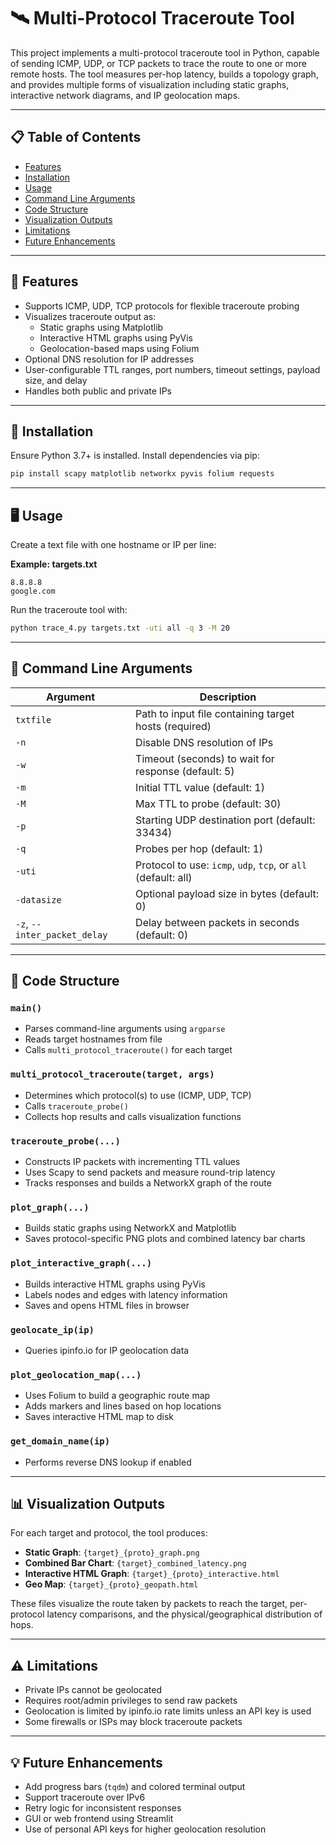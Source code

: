 # 🛰️ Multi-Protocol Traceroute Tool

This project implements a multi-protocol traceroute tool in Python, capable of sending ICMP, UDP, or TCP packets to trace the route to one or more remote hosts. The tool measures per-hop latency, builds a topology graph, and provides multiple forms of visualization including static graphs, interactive network diagrams, and IP geolocation maps.

---

## 📋 Table of Contents
- [Features](#features)
- [Installation](#installation)
- [Usage](#usage)
- [Command Line Arguments](#command-line-arguments)
- [Code Structure](#code-structure)
- [Visualization Outputs](#visualization-outputs)
- [Limitations](#limitations)
- [Future Enhancements](#future-enhancements)

---

## 🚀 Features

- Supports ICMP, UDP, TCP protocols for flexible traceroute probing
- Visualizes traceroute output as:
  - Static graphs using Matplotlib
  - Interactive HTML graphs using PyVis
  - Geolocation-based maps using Folium
- Optional DNS resolution for IP addresses
- User-configurable TTL ranges, port numbers, timeout settings, payload size, and delay
- Handles both public and private IPs

---

## 🔧 Installation

Ensure Python 3.7+ is installed. Install dependencies via pip:

```bash
pip install scapy matplotlib networkx pyvis folium requests
```

---

## 🖥️ Usage

Create a text file with one hostname or IP per line:

**Example: targets.txt**
```
8.8.8.8
google.com
```

Run the traceroute tool with:

```bash
python trace_4.py targets.txt -uti all -q 3 -M 20
```

---

## 🧾 Command Line Arguments

| Argument | Description |
|----------|-------------|
| `txtfile` | Path to input file containing target hosts (required) |
| `-n` | Disable DNS resolution of IPs |
| `-w` | Timeout (seconds) to wait for response (default: 5) |
| `-m` | Initial TTL value (default: 1) |
| `-M` | Max TTL to probe (default: 30) |
| `-p` | Starting UDP destination port (default: 33434) |
| `-q` | Probes per hop (default: 1) |
| `-uti` | Protocol to use: `icmp`, `udp`, `tcp`, or `all` (default: all) |
| `-datasize` | Optional payload size in bytes (default: 0) |
| `-z`, `--inter_packet_delay` | Delay between packets in seconds (default: 0) |

---

## 🧠 Code Structure

### `main()`
- Parses command-line arguments using `argparse`
- Reads target hostnames from file
- Calls `multi_protocol_traceroute()` for each target

### `multi_protocol_traceroute(target, args)`
- Determines which protocol(s) to use (ICMP, UDP, TCP)
- Calls `traceroute_probe()`
- Collects hop results and calls visualization functions

### `traceroute_probe(...)`
- Constructs IP packets with incrementing TTL values
- Uses Scapy to send packets and measure round-trip latency
- Tracks responses and builds a NetworkX graph of the route

### `plot_graph(...)`
- Builds static graphs using NetworkX and Matplotlib
- Saves protocol-specific PNG plots and combined latency bar charts

### `plot_interactive_graph(...)`
- Builds interactive HTML graphs using PyVis
- Labels nodes and edges with latency information
- Saves and opens HTML files in browser

### `geolocate_ip(ip)`
- Queries ipinfo.io for IP geolocation data

### `plot_geolocation_map(...)`
- Uses Folium to build a geographic route map
- Adds markers and lines based on hop locations
- Saves interactive HTML map to disk

### `get_domain_name(ip)`
- Performs reverse DNS lookup if enabled

---

## 📊 Visualization Outputs

For each target and protocol, the tool produces:

- **Static Graph**: `{target}_{proto}_graph.png`
- **Combined Bar Chart**: `{target}_combined_latency.png`
- **Interactive HTML Graph**: `{target}_{proto}_interactive.html`
- **Geo Map**: `{target}_{proto}_geopath.html`

These files visualize the route taken by packets to reach the target, per-protocol latency comparisons, and the physical/geographical distribution of hops.

---

## ⚠️ Limitations

- Private IPs cannot be geolocated
- Requires root/admin privileges to send raw packets
- Geolocation is limited by ipinfo.io rate limits unless an API key is used
- Some firewalls or ISPs may block traceroute packets

---

## 💡 Future Enhancements

- Add progress bars (`tqdm`) and colored terminal output
- Support traceroute over IPv6
- Retry logic for inconsistent responses
- GUI or web frontend using Streamlit
- Use of personal API keys for higher geolocation resolution
